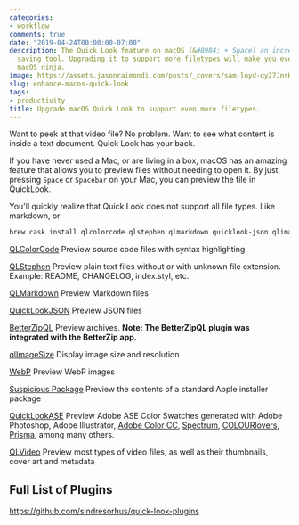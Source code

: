 ```yaml
---
categories:
- workflow
comments: true
date: "2019-04-24T00:00:00-07:00"
description: The Quick Look feature on macOS (&#8984; + Space) an incredible time
  saving tool. Upgrading it to support more filetypes will make you even more of a
  macOS ninja.
image: https://assets.jasonraimondi.com/posts/_covers/sam-loyd-qy27JnsH9sU-unsplash.jpg
slug: enhance-macos-quick-look
tags:
- productivity
title: Upgrade macOS Quick Look to support even more filetypes.
---
```

 

Want to peek at that video file? No problem. Want to see what content is inside a text document. Quick Look has your back.

If you have never used a Mac, or are living in a box, macOS has an amazing feature that allows you to preview files without needing to open it. By just pressing `Space` or `Spacebar` on your Mac, you can preview the file in QuickLook.

You'll quickly realize that Quick Look does not support all file types. Like markdown, or 

```bash
brew cask install qlcolorcode qlstephen qlmarkdown quicklook-json qlimagesize webpquicklook suspicious-package quicklookase qlvideo
```

[QLColorCode](https://github.com/anthonygelibert/QLColorCode) Preview source code files with syntax highlighting

[QLStephen](https://github.com/whomwah/qlstephen) Preview plain text files without or with unknown file extension. Example: README, CHANGELOG, index.styl, etc.

[QLMarkdown](https://github.com/toland/qlmarkdown) Preview Markdown files

[QuickLookJSON](http://www.sagtau.com/quicklookjson.html) Preview JSON files

[BetterZipQL](https://macitbetter.com/downloads/) Preview archives. **Note: The BetterZipQL plugin was integrated with the BetterZip app.**

[qlImageSize](https://github.com/Nyx0uf/qlImageSize) Display image size and resolution

[WebP](https://github.com/dchest/webp-quicklook) Preview WebP images

[Suspicious Package](http://www.mothersruin.com/software/SuspiciousPackage/) Preview the contents of a standard Apple installer package

[QuickLookASE](https://github.com/rsodre/QuickLookASE) Preview Adobe ASE Color Swatches generated with Adobe Photoshop, Adobe Illustrator, [Adobe Color CC](https://color.adobe.com), [Spectrum](http://www.eigenlogik.com/spectrum/mac), [COLOURlovers](http://www.colourlovers.com), [Prisma](http://www.codeadventure.com), among many others.

[QLVideo](https://github.com/Marginal/QLVideo) Preview most types of video files, as well as their thumbnails, cover art and metadata

## Full List of Plugins

https://github.com/sindresorhus/quick-look-plugins
